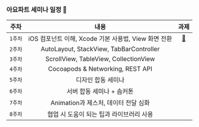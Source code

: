 

### 아요파트 세미나 일정 🔮

| 주차 | 내용 | 과제 |
|:------:|:------:|:------:|
|`1주차`| iOS 컴포넌트 이해, Xcode 기본 사용법, View 화면 전환|[📝](29th-Assignment/29th-Assignment-Youtube/README-1Week.md)|
|`2주차`| AutoLayout, StackView, TabBarController | |
|`3주차`| ScrollView, TableView, CollectionView | |
|`4주차`| Cocoapods & Networking, REST API | |
|`5주차`| 디자인 합동 세미나 | |
|`6주차`| 서버 합동 세미나 + 솝커톤 | |
|`7주차`| Animation과 제스처, 데이터 전달 심화 | |
|`8주차`| 협업 시 도움이 되는 팁과 라이브러리 사용 | |
